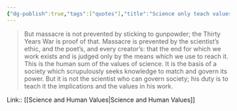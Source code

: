 ```yaml
---
{"dg-publish":true,"tags":["quotes"],"title":"Science only teach values to a society","date":"2022-08-15T07:02:15+03:00","permalink":"/quotes/202208150702/","dgHomeLink":false,"dgPassFrontmatter":true}
---
```



> But massacre is not prevented by sticking to gunpowder; the Thirty Years War is proof of that. Massacre is prevented by the scientist’s ethic, and the poet’s, and every creator’s: that the end for which we work exists and is judged only by the means which we use to reach it. This is the human sum of the values of science. It is the basis of a society which scrupulously seeks knowledge to match and govern its power. But it is not the scientist who can govern society; his duty is to teach it the implications and the values in his work.

Link:: [[Science and Human Values|Science and Human Values]]

